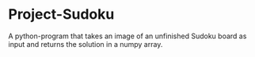 # Project-Sudoku
A  python-program that takes an image of an unfinished Sudoku board as input and returns the solution in a numpy array.
